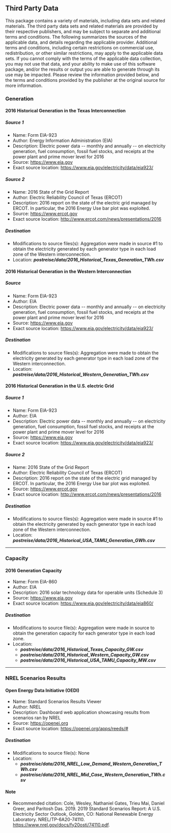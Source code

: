## Third Party Data
This package contains a variety of materials, including data sets and related materials. The third party data sets and related materials are provided by their respective publishers, and may be subject to separate and additional terms and conditions. The following summarizes the sources of the applicable data, and details regarding the applicable provider. Additional terms and conditions, including certain restrictions on commercial use, redistribution, or other similar restrictions, may apply to the applicable data sets. If you cannot comply with the terms of the applicable data collection, you may not use that data, and your ability to make use of this software package, and/or the results or output you are able to generate through its use may be impacted. Please review the information provided below, and the terms and conditions provided by the publisher at the original source for more information.


### Generation
#### 2016 Historical Generation in the Texas Interconnection
##### Source 1
* Name: Form EIA-923
* Author: Energy Information Administration (EIA)
* Description: Electric power data -- monthly and annually -- on electricity generation, fuel consumption, fossil fuel stocks, and receipts at the power plant and prime mover level for 2016
* Source: https://www.eia.gov
* Exact source location: https://www.eia.gov/electricity/data/eia923/

##### Source 2
* Name: 2016 State of the Grid Report
* Author: Electric Reliability Council of Texas (ERCOT)
* Description: 2016 report on the state of the electric grid managed by ERCOT. In particular, the 2016 Energy Use bar plot was exploited.
* Source: https://www.ercot.gov
* Exact source location: http://www.ercot.com/news/presentations/2016

##### Destination
* Modifications to source files(s): Aggregation were made in source \#1 to obtain the electricity generated by each generator type in each load zone of the Western interconnection.
* Location: ***postreise/data/2016_Historical_Texas_Generation_TWh.csv***


#### 2016 Historical Generation in the Western Interconnection
##### Source
* Name: Form EIA-923
* Author: EIA
* Description: Electric power data -- monthly and annually -- on electricity generation, fuel consumption, fossil fuel stocks, and receipts at the power plant and prime mover level for 2016
* Source: https://www.eia.gov
* Exact source location: https://www.eia.gov/electricity/data/eia923/

##### Destination
* Modifications to source files(s): Aggregation were made to obtain the electricity generated by each generator type in each load zone of the Western interconnection.
* Location: ***postreise/data/2016_Historical_Western_Generation_TWh.csv***


#### 2016 Historical Generation in the U.S. electric Grid
##### Source 1
* Name: Form EIA-923
* Author: EIA
* Description: Electric power data -- monthly and annually -- on electricity generation, fuel consumption, fossil fuel stocks, and receipts at the power plant and prime mover level for 2016
* Source: https://www.eia.gov
* Exact source location: https://www.eia.gov/electricity/data/eia923/

##### Source 2
* Name: 2016 State of the Grid Report
* Author: Electric Reliability Council of Texas (ERCOT)
* Description: 2016 report on the state of the electric grid managed by ERCOT. In particular, the 2016 Energy Use bar plot was exploited.
* Source: https://www.ercot.gov
* Exact source location: http://www.ercot.com/news/presentations/2016

##### Destination
* Modifications to source files(s): Aggregation were made in source \#1 to obtain the electricity generated by each generator type in each load zone of the Western interconnection.
* Location: ***postreise/data/2016_Historical_USA_TAMU_Generation_GWh.csv***


---
### Capacity
#### 2016 Generation Capacity
* Name: Form EIA-860
* Author: EIA
* Description: 2016 solar technology data for operable units (Schedule 3)
* Source: https://www.eia.gov
* Exact source location: https://www.eia.gov/electricity/data/eia860/

##### Destination
* Modifications to source file(s): Aggregation were made in source to obtain the generation capacity for each generator type in each load zone.
* Location:
  * ***postreise/data/2016_Historical_Texas_Capacity_GW.csv***
  * ***postreise/data/2016_Historical_Western_Capacity_GW.csv***
  * ***postreise/data/2016_Historical_USA_TAMU_Capacity_MW.csv***


---
### NREL Scenarios Results
#### Open Energy Data Initiative (OEDI)
* Name: Standard Scenarios Results Viewer
* Author: NREL
* Description: Dashboard web application showcasing results from scenarios ran by NREL
* Source: https://openei.org
* Exact source location: https://openei.org/apps/reeds/#

##### Destination
* Modifications to source file(s): None
* Location:
  * ***postreise/data/2016_NREL_Low_Demand_Western_Generation_TWh.csv***
  * ***postreise/data/2016_NREL_Mid_Case_Western_Generation_TWh.csv***


#### Note
* Recommended citation: Cole, Wesley, Nathaniel Gates, Trieu Mai, Daniel Greer, and Paritosh Das. 2019. 2019 Standard Scenarios Report: A U.S. Electricity Sector Outlook, Golden, CO: National Renewable Energy Laboratory. NREL/TP-6A20-74110. https://www.nrel.gov/docs/fy20osti/74110.pdf.

